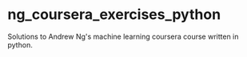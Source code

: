 ng_coursera_exercises_python
============================

Solutions to Andrew Ng's machine learning coursera course written in python.
